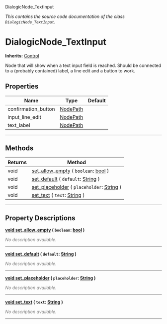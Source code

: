
<div class="header-banner purple">
<div class="header-label purple">DialogicNode_TextInput</div>
</div>

*This contains the source code documentation of the class `DialogicNode_TextInput`.*
        
# DialogicNode_TextInput
**Inherits:** [Control](https://docs.godotengine.org/en/latest/classes/class_control.html#class-control)

Node that will show when a text input field is reached. Should be connected to a (probably contained) label, a line edit and a button to work.
## Properties
Name | Type | Default 
--- | --- | --- 
confirmation_button | [NodePath](https://docs.godotengine.org/en/latest/classes/class_nodepath.html#class-nodepath) |   
input_line_edit | [NodePath](https://docs.godotengine.org/en/latest/classes/class_nodepath.html#class-nodepath) |   
text_label | [NodePath](https://docs.godotengine.org/en/latest/classes/class_nodepath.html#class-nodepath) |   
--- 

## Methods
Returns | Method 
--- | --- 
<span class="hljs-attribute">void</span> | [<span class="hljs-title">set_allow_empty</span>](#property-set_allow_empty) ( `boolean`: [bool](https://docs.godotengine.org/en/latest/classes/class_bool.html#class-bool) ) 
<span class="hljs-attribute">void</span> | [<span class="hljs-title">set_default</span>](#property-set_default) ( `default`: [String](https://docs.godotengine.org/en/latest/classes/class_string.html#class-string) ) 
<span class="hljs-attribute">void</span> | [<span class="hljs-title">set_placeholder</span>](#property-set_placeholder) ( `placeholder`: [String](https://docs.godotengine.org/en/latest/classes/class_string.html#class-string) ) 
<span class="hljs-attribute">void</span> | [<span class="hljs-title">set_text</span>](#property-set_text) ( `text`: [String](https://docs.godotengine.org/en/latest/classes/class_string.html#class-string) ) 
--- 
## Property Descriptions



<a class="header" id="property-set_allow_empty" href="#property-set_allow_empty">**<span class="hljs-attribute">void</span> [<span class="hljs-title">set_allow_empty</span>](#property-set_allow_empty) ( `boolean`: [bool](https://docs.godotengine.org/en/latest/classes/class_bool.html#class-bool) )** </a>



 <span style = "color: gray">*No description available.*</span> 

---



<a class="header" id="property-set_default" href="#property-set_default">**<span class="hljs-attribute">void</span> [<span class="hljs-title">set_default</span>](#property-set_default) ( `default`: [String](https://docs.godotengine.org/en/latest/classes/class_string.html#class-string) )** </a>



 <span style = "color: gray">*No description available.*</span> 

---



<a class="header" id="property-set_placeholder" href="#property-set_placeholder">**<span class="hljs-attribute">void</span> [<span class="hljs-title">set_placeholder</span>](#property-set_placeholder) ( `placeholder`: [String](https://docs.godotengine.org/en/latest/classes/class_string.html#class-string) )** </a>



 <span style = "color: gray">*No description available.*</span> 

---



<a class="header" id="property-set_text" href="#property-set_text">**<span class="hljs-attribute">void</span> [<span class="hljs-title">set_text</span>](#property-set_text) ( `text`: [String](https://docs.godotengine.org/en/latest/classes/class_string.html#class-string) )** </a>



 <span style = "color: gray">*No description available.*</span> 

---

